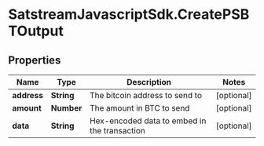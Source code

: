 # SatstreamJavascriptSdk.CreatePSBTOutput

## Properties
Name | Type | Description | Notes
------------ | ------------- | ------------- | -------------
**address** | **String** | The bitcoin address to send to | [optional] 
**amount** | **Number** | The amount in BTC to send | [optional] 
**data** | **String** | Hex-encoded data to embed in the transaction | [optional] 
